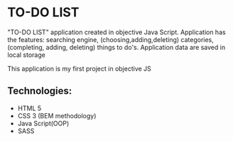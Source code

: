# TO-DO LIST

"TO-DO LIST" application created in objective Java Script. Application has the features: searching engine, (choosing,adding,deleting) categories, (completing, adding, deleting) things to do's. Application data are saved in local storage

This application is my first project in objective JS
## Technologies:
  - HTML 5
  - CSS 3 (BEM methodology)
  - Java Script(OOP)
  - SASS
